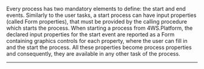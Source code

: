 Every process has two mandatory elements to define: the start and end events.
Similarly to the user tasks, a start process can have input properties (called Form properties), that must be provided by the calling procedure which starts the process. 
When starting a process from 4WS.Platform, the declared input properties for the start event are reported as a Form containing graphics controls for each property, where the user can fill in and the start the process.
All these properties become process properties and consequently, they are available in any other task of the process.



                

---


